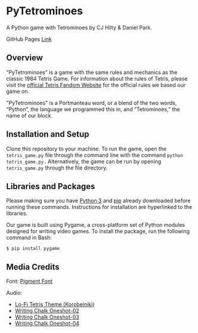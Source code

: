 # PyTetrominoes
A Python game with Tetrominoes by CJ Hilty & Daniel Park.

GitHub Pages [Link](https://olincollege.github.io/PyTetrominoes/)

## Overview

“PyTetrominoes” is a game with the same rules and mechanics as the classic 1984 Tetris Game. For information about the rules of Tetris, please visit the [official Tetris Fandom Website](https://tetris.fandom.com/wiki/Tetris_Guideline) for the official rules we based our game on.

"PyTetrominoes" is a Portmanteau word, or a blend of the two words, “Python”, the language we programmed this in, and “Tetrominoes,” the name of our block.

## Installation and Setup

Clone this repository to your machine. To run the game, open the `tetris_game.py` file through the command line with the command `python tetris_game.py.` Alternatively, the game can be run by opening `tetris_game.py` through the file directory.

## Libraries and Packages

Please making sure you have [Python 3](https://realpython.com/installing-python/#how-to-install-python-on-windows) and [pip](https://phoenixnap.com/kb/install-pip-windows) already downloaded before running these commands. Instructions for installation are hyperlinked to the libraries.

Our game is built using Pygame, a cross-platform set of Python modules designed for writing video games. To install the package, run the following command in Bash:

`$ pip install pygame`

## Media Credits

Font: [Pigment Font](https://www.dafont.com/pigment.font)

Audio:
- [Lo-Fi Tetris Theme (Korobeiniki)](https://www.youtube.com/watch?v=DKUeAI79ujM&ab_channel=TeruTeruSky)
- [Writing Chalk Oneshot-02](https://freesound.org/people/newagesoup/sounds/377837/)
- [Writing Chalk Oneshot-03](https://freesound.org/people/newagesoup/sounds/377840/)
- [Writing Chalk Oneshot-04](https://freesound.org/people/newagesoup/sounds/377844/)
